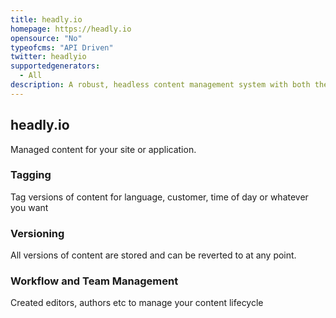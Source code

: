 ```yaml
---
title: headly.io
homepage: https://headly.io
opensource: "No"
typeofcms: "API Driven"
twitter: headlyio
supportedgenerators:
  - All
description: A robust, headless content management system with both the editor and developer in mind
---
```

## headly.io
Managed content for your site or application. 

### Tagging
Tag versions of content for language, customer, time of day or whatever you want

### Versioning
All versions of content are stored and can be reverted to at any point.

### Workflow and Team Management
Created editors, authors etc to manage your content lifecycle


